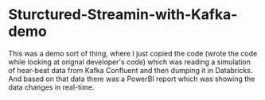 # Sturctured-Streamin-with-Kafka-demo

This was a demo sort of thing, where I just copied the code (wrote the code while looking at orignal developer's code) which was reading a simulation of hear-beat data from Kafka Confluent and then dumping it in Databricks. And based on that data there was a PowerBI report which was showing the data changes in real-time.